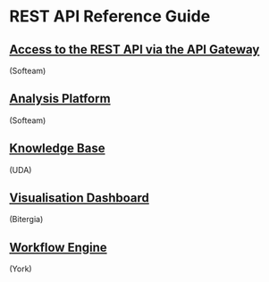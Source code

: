 # REST API Reference Guide

## [Access to the REST API via the API Gateway](api-gateway.md)
(Softeam)
## [Analysis Platform](analysis-platform.md) 
(Softeam)
## [Knowledge Base](knowledge-base.md) 
(UDA)
## [Visualisation Dashboard](visualisation-dashboard.md) 
(Bitergia)
## [Workflow Engine](workflow-engine.md)  
(York)
